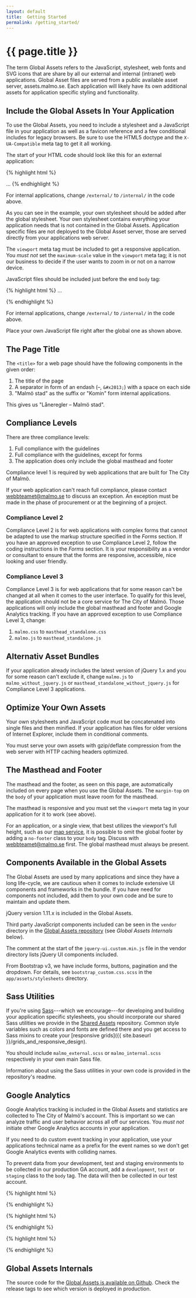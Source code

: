 ```yaml
---
layout: default
title:  Getting Started
permalink: /getting_started/
---
```


# {{ page.title }}

The term Global Assets refers to the JavaScript, stylesheet, web fonts and SVG icons that are share by all our external and internal (intranet) web applications. Global Asset files are served from a public available asset server, assets.malmo.se. Each application will likely have its own additional assets for application specific styling and functionality.


## Include the Global Assets In Your Application
To use the Global Assets, you need to include a stylesheet and a JavaScript file in your application as well as a favicon reference and a few conditional includes for legacy browsers. Be sure to use the HTML5 doctype and the `X-UA-Compatible` meta tag to get it all working.

The start of your HTML code should look like this for an external application:

{% highlight html %}
<!DOCTYPE html>
<html>
  <head>
    <meta charset='utf-8'/>
    <meta content='width=device-width, initial-scale=1.0' name='viewport'/>
    <title>Låneregler – Malmö stad</title>
    <!--[if IE]><meta content='IE=edge' http-equiv='X-UA-Compatible'/><![endif]-->
    <!--[if lte IE 8]><script src='//assets.malmo.se/external/v4/html5shiv-printshiv.js' type='text/javascript'></script><![endif]-->
    <link href='//assets.malmo.se/external/v4/malmo.css' media='all' rel='stylesheet' type='text/css'/>
    <link rel='stylesheet' href='/your_own_javascript.css'>
    <!--[if lte IE 8]><link href='//assets.malmo.se/external/v4/legacy/ie8.css' media='all' rel='stylesheet' type='text/css'/><![endif]-->
    <noscript><link href="//assets.malmo.se/external/v4/icons.fallback.css" rel="stylesheet"></noscript>
    <link rel='icon' type='image/x-icon' href='//assets.malmo.se/external/v4/favicon.ico'/>
  </head>
  <body class="mf-v4">
  ...
{% endhighlight %}

For internal applications, change `/external/` to `/internal/` in the code above.

As you can see in the example, your own stylesheet should be added after the global stylesheet. Your own stylesheet contains everything your application needs that is not contained in the Global Assets. Application specific files are not deployed to the Global Asset server, those are served directly from your applications web server.

The `viewport` meta tag must be included to get a responsive application. You *must not* set the `maximum-scale` value in the `viewport` meta tag; it is not our business to decide if the user wants to zoom in or not on a narrow device.

JavaScript files should be included just before the end `body` tag:

{% highlight html %}
    ...
    <script src='//assets.malmo.se/external/v4/malmo.js'></script>
    <script src='/your_own_javascript.js'></script>
  </body>
</html>
{% endhighlight %}

For internal applications, change `/external/` to `/internal/` in the code above.

Place your own JavaScript file right after the global one as shown above.


## The Page Title
The `<title>` for a web page should have the following components in the given order:

1. The title of the page
1. A separator in form of an endash (–, `&#x2013;`) with a space on each side
1. "Malmö stad" as the suffix or "Komin" form internal applications.

This gives us "Låneregler – Malmö stad".


## Compliance Levels
There are three compliance levels:

1. Full compliance with the guidelines
1. Full compliance with the guidelines, except for forms
1. The application does only include the global masthead and footer

Compliance level 1 is required by web applications that are built for The City of Malmö.

If your web application can't reach full compliance, please contact webbteamet@malmo.se to discuss an exception. An exception must be made in the phase of procurement or at the beginning of a project.


### Compliance Level 2
Compliance Level 2 is for web applications with complex forms that cannot be adapted to use the markup structure specified in the *Forms* section. If you have an approved exception to use Compliance Level 2, follow the coding instructions in the *Forms* section. It is your responsibility as a vendor or consultant to ensure that the forms are responsive, accessible, nice looking and user friendly.


### Compliance Level 3
Compliance Level 3 is for web applications that for some reason can't be changed at all when it comes to the user interface. To qualify for this level, the application should not be a core service for The City of Malmö. Those applications will only include the global masthead and footer and Google Analytics tracking. If you have an approved exception to use Compliance Level 3, change:

1. `malmo.css` to `masthead_standalone.css`
1. `malmo.js` to `masthead_standalone.js`


## Alternativ Asset Bundles
If your application already includes the latest version of jQuery 1.x and you for some reason can't exclude it, change `malmo.js` to `malmo_without_jquery.js` or `masthead_standalone_without_jquery.js` for Compliance Level 3 applications.

## Optimize Your Own Assets
Your own stylesheets and JavaScript code must be concatenated into single files and then minified. If your application has files for older versions of Internet Explorer, include them in conditional comments.

You must serve your own assets with gzip/deflate compression from the web server with HTTP caching headers optimized.


## The Masthead and Footer
The masthead and the footer, as seen on this page, are automatically included on every page when you use the Global Assets. The `margin-top` on the `body` of your application must leave room for the masthead.

The masthead is responsive and you must set the `viewport` meta tag in your application for it to work (see above).

For an application, or a single view, that best utilizes the viewport's full height, such as our [map service](http://www.malmo.se/karta), it is possible to omit the global footer by adding a `no-footer` class to your `body` tag. Discuss with webbteamet@malmo.se first. The global masthead must always be present.


## Components Available in the Global Assets
The Global Assets are used by many applications and since they have a long life-cycle, we are cautious when it comes to include extensive UI components and frameworks in the bundle. If you have need for components not included, add them to your own code and be sure to maintain and update them.

jQuery version 1.11.x is included in the Global Assets.

Third party JavaScript components included can be seen in the `vendor` directory in the [Global Assets repository](https://github.com/malmostad/global_assets/) (see *Global Assets Internals* below).

The comment at the start of the `jquery-ui.custom.min.js` file in the vendor directory lists jQuery UI components included.

From Bootstrap v3, we have include forms, buttons, pagination and the dropdown. For details, see `bootstrap_custom.css.scss` in the `app/assets/stylesheets` directory.


## Sass Utilities

If you're using [Sass](http://sass-lang.com/)---which we encourage---for developing and building your application specific stylesheets, you should incorporate our shared Sass utilities we provide in the [Shared Assets](https://github.com/malmostad/shared_assets) repository. Common style variables such as colors and fonts are defined there and you get access to Sass mixins to create your [responsive grids]({{ site.baseurl }}/grids_and_responsive_design).

You should include `malmo_external.scss` or `malmo_internal.scss` respectively in your own main Sass file.

Information about using the Sass utilities in your own code is provided in the repository's readme.


## Google Analytics
Google Analytics tracking is included in the Global Assets and statistics are collected to The City of Malmö's account. This is important so we can analyze traffic and user behavior across all off our services. You *must not* initiate other Google Analytics accounts in your application.

If you need to do custom event tracking in your application, use your applications technical name as a prefix for the event names so we don't get Google Analytics events with colliding names.

To prevent data from your development, test and staging environments to be collected in our production GA account, add a `development`, `test` or `staging` class to the `body` tag. The data will then be collected in our test account.

{% highlight html %}
<body class='development'>
{% endhighlight %}

{% highlight html %}
<body class='test'>
{% endhighlight %}

{% highlight html %}
<body class='staging'>
{% endhighlight %}


## Global Assets Internals
The source code for the [Global Assets is available on Github](https://github.com/malmostad/global_assets). Check the release tags to see which version is deployed in production.

